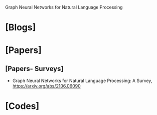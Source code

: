 Graph Neural Networks for Natural Language Processing

# [Blogs]

# [Papers]

## [Papers- Surveys]
+ Graph Neural Networks for Natural Language Processing: A Survey, https://arxiv.org/abs/2106.06090


# [Codes]


